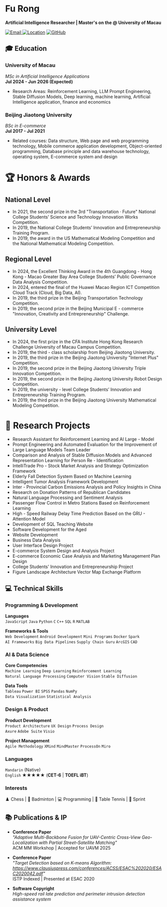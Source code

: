 # Fu Rong

**Artificial Intelligence Researcher | Master's on the @ University of Macau**

[![Email](https://img.shields.io/badge/Email-mc466603@um.edu.mo-red?style=flat&logo=gmail)
](mailto:mc466603@um.edu.mo)
[![Location](https://img.shields.io/badge/Location-Macau,%20China-blue?style=flat&logo=map)](https://www.google.com/maps/place/Macau)
[![GitHub](https://img.shields.io/badge/GitHub-Profile-brightgreen?style=flat&logo=github)](https://github.com/furonglegend)


## 🎓 Education

### ​**University of Macau**  
*MSc in Artificial Intelligence Applications*  
**Jul 2024 - Jun 2026 (Expected)**  
- Research Areas: Reinforcement Learning, LLM Prompt Engineering, Stable Diffusion Models, Deep learning, machine learning, Artificial Intelligence application, finance and economics

### ​**Beijing Jiaotong University**  
*BSc in E-commerce*  
**Jul 2017 - Jul 2021**  
- Related courses: Data structure, Web page and web programming technology, Mobile commerce application development, Object-oriented programming, Database principle and data warehouse technology, operating system, E-commerce system and design 

# 🏆 Honors & Awards

## **National Level**
- In 2021, the second prize in the 3rd "Transportation · Future" National College Students’ Science and Technology Innovation Works Competition.
- In 2019, the National College Students’ Innovation and Entrepreneurship Training Program.
- In 2019, the award in the US Mathematical Modeling Competition and the National Mathematical Modeling Competition.

## **Regional Level**
- In 2024, the Excellent Thinking Award in the 4th Guangdong - Hong Kong - Macao Greater Bay Area College Students’ Public Governance Data Analysis Competition.
- In 2024, entered the final of the Huawei Macao Region ICT Competition Cloud Track (Cloud, Big Data, AI).
- In 2019, the third prize in the Beijing Transportation Technology Competition.
- In 2019, the second prize in the Beijing Municipal E - commerce "Innovation, Creativity and Entrepreneurship" Challenge.

## **University Level**
- In 2024, the first prize in the CFA Institute Hong Kong Research Challenge University of Macau Campus Competition.
- In 2019, the third - class scholarship from Beijing Jiaotong University.
- In 2019, the third prize in the Beijing Jiaotong University "Internet Plus" Competition.
- In 2019, the second prize in the Beijing Jiaotong University Triple Innovation Competition.
- In 2019, the second prize in the Beijing Jiaotong University Robot Design Competition.
- In 2019, the university - level College Students’ Innovation and Entrepreneurship Training Program.
- In 2019, the third prize in the Beijing Jiaotong University Mathematical Modeling Competition.

# 🔬 Research Projects

- Research Assistant for Reinforcement Learning and AI Large - Model
- Prompt Engineering and Automated Evaluation for the Improvement of Large Language Models Team Leader
- Comparison and Analysis of Stable Diffusion Models and Advanced Representation Learning for Person Re - Identification
- IntelliTrade Pro - Stock Market Analysis and Strategy Optimization Framework
- Elderly Fall Detection System Based on Machine Learning
- Intelligent Tumor Analysis Framework Development
- Inter - Provincial Carbon Emissions Analysis and Policy Insights in China
- Research on Donation Patterns of Republican Candidates
- Natural Language Processing and Sentiment Analysis
- Passenger Flow Control in Metro Stations Based on Reinforcement Learning
- High - Speed Railway Delay Time Prediction Based on the GRU - Attention Model
- Development of SQL Teaching Website
- Software Development for the Aged
- Website Development
- Business Data Analysis
- User Interface Design Project
- E-commerce System Design and Analysis Project
- E-commerce Economic Case Analysis and Marketing Management Plan Design
- College Students' Innovation and Entrepreneurship Project
- Figure Landscape Architecture Vector Map Exchange Platform


## 💻 Technical Skills

### Programming & Development
**Languages**  
`JavaScript` `Java` `Python` `C` `C++` `SQL` `R` `MATLAB`

**Frameworks & Tools**  
`Web Development` `Android Development` `Mini Programs` `Docker` `Spark`  
`AI Frameworks` `Big Data Pipelines` `Supply Chain Guru` `ArcGIS` `CAD`

### AI & Data Science
**Core Competencies**  
`Machine Learning` `Deep Learning` `Reinforcement Learning`  
`Natural Language Processing` `Computer Vision` `Stable Diffusion`

**Data Tools**  
`Tableau` `Power BI` `SPSS` `Pandas` `NumPy`  
`Data Visualization` `Statistical Analysis`

### Design & Product
**Product Development**  
`Product Architecture` `UX Design` `Process Design`  
`Axure` `Adobe Suite` `Visio`

**Project Management**  
`Agile Methodology` `XMind` `MindMaster` `ProcessOn` `Miro`

### Languages
`Mandarin` (Native)  
`English` ★★★★★ (**CET-6** | ​**TOEFL iBT**)

### Interests
♟️ Chess | 🏸 Badminton | 💻 Programming | 🏓 Table Tennis | 🏃 Sprint

## 📚 Publications & IP

- **Conference Paper**  
  *"Adaptive Multi-Backbone Fusion for UAV-Centric Cross-View Geo-Localization with Partial Street–Satellite Matching"*  
  ACM MM Workshop | Accepted for UAVM 2025


- ​**Conference Paper**  
  *"Target Detection based on K-means Algorithm: https://www.clausiuspress.com/conferences/ACSS/ESAC%202020/ESAC2020042.pdf"*  
  ISTP Indexed | Presented at ESAC 2020

- ​**Software Copyright**  
  *High-speed rail late prediction and perimeter intrusion detection assistance system*  
  
